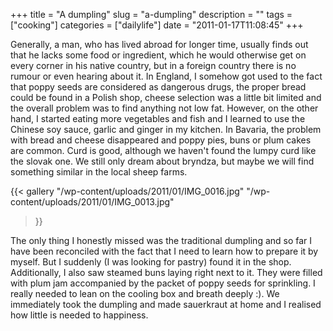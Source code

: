 +++
title = "A dumpling"
slug = "a-dumpling"
description = ""
tags = ["cooking"]
categories = ["dailylife"]
date = "2011-01-17T11:08:45"
+++

Generally, a man, who has lived abroad for longer time, usually finds out that he lacks some food or
ingredient, which he would otherwise get on every corner in his native country, but in a foreign
country there is no rumour or even hearing about it. In England, I somehow got used to the fact that poppy seeds are considered as dangerous drugs, the
proper bread could be found in a Polish shop, cheese selection was a little bit limited and the
overall problem was to find anything not low fat. However, on the other hand, I started eating more
vegetables and fish and I learned to use the Chinese soy sauce, garlic and ginger in my kitchen. In
Bavaria, the problem with bread and cheese disappeared and poppy pies, buns or plum cakes are
common. Curd is good, although we haven't found the lumpy curd like the slovak one. We still only
dream about bryndza, but maybe we will find something similar in the local sheep farms.

{{< gallery
    "/wp-content/uploads/2011/01/IMG_0016.jpg"
    "/wp-content/uploads/2011/01/IMG_0013.jpg"
>}}

The only thing I honestly missed was the traditional dumpling and so far I have been reconciled with
the fact that I need to learn how to prepare it by myself. But I suddenly (I was looking for
pastry) found it in the shop. Additionally, I also saw steamed buns laying right next to it. They
were filled with plum jam accompanied by the packet of poppy seeds for sprinkling. I really needed
to lean on the cooling box and breath deeply :). We immediately took the dumpling and made
sauerkraut at home and I realised how little is needed to happiness.
